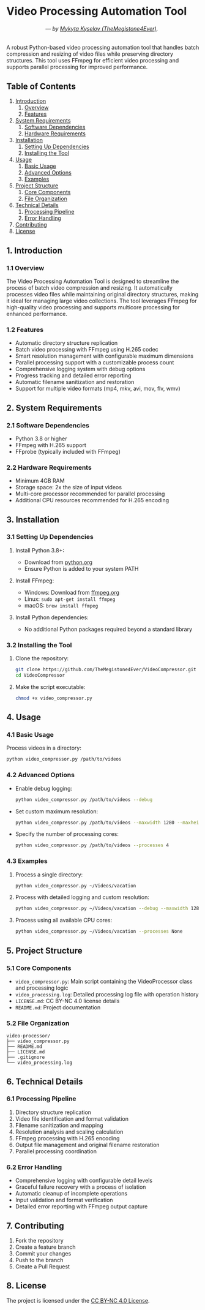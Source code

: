 # Video Processing Automation Tool

###### &emsp;&emsp;&emsp;&emsp;&emsp;&emsp;&emsp; — by [Mykyta Kyselov (TheMegistone4Ever)](https://github.com/TheMegistone4Ever).

A robust Python-based video processing automation tool that handles batch compression and resizing of video files while
preserving directory structures.
This tool uses FFmpeg for efficient video processing and supports parallel processing
for improved performance.

## Table of Contents

1. [Introduction](#1-introduction)
    1. [Overview](#11-overview)
    2. [Features](#12-features)
2. [System Requirements](#2-system-requirements)
    1. [Software Dependencies](#21-software-dependencies)
    2. [Hardware Requirements](#22-hardware-requirements)
3. [Installation](#3-installation)
    1. [Setting Up Dependencies](#31-setting-up-dependencies)
    2. [Installing the Tool](#32-installing-the-tool)
4. [Usage](#4-usage)
    1. [Basic Usage](#41-basic-usage)
    2. [Advanced Options](#42-advanced-options)
    3. [Examples](#43-examples)
5. [Project Structure](#5-project-structure)
    1. [Core Components](#51-core-components)
    2. [File Organization](#52-file-organization)
6. [Technical Details](#6-technical-details)
    1. [Processing Pipeline](#61-processing-pipeline)
    2. [Error Handling](#62-error-handling)
7. [Contributing](#7-contributing)
8. [License](#8-license)

## 1. Introduction

### 1.1 Overview

The Video Processing Automation Tool is designed to streamline the process of batch video compression and resizing. It
automatically processes video files while maintaining original directory structures, making it ideal for managing large
video collections. The tool leverages FFmpeg for high-quality video processing and supports multicore processing for
enhanced performance.

### 1.2 Features

- Automatic directory structure replication
- Batch video processing with FFmpeg using H.265 codec
- Smart resolution management with configurable maximum dimensions
- Parallel processing support with a customizable process count
- Comprehensive logging system with debug options
- Progress tracking and detailed error reporting
- Automatic filename sanitization and restoration
- Support for multiple video formats (mp4, mkv, avi, mov, flv, wmv)

## 2. System Requirements

### 2.1 Software Dependencies

- Python 3.8 or higher
- FFmpeg with H.265 support
- FFprobe (typically included with FFmpeg)

### 2.2 Hardware Requirements

- Minimum 4GB RAM
- Storage space: 2x the size of input videos
- Multi-core processor recommended for parallel processing
- Additional CPU resources recommended for H.265 encoding

## 3. Installation

### 3.1 Setting Up Dependencies

1. Install Python 3.8+:
    - Download from [python.org](https://python.org)
    - Ensure Python is added to your system PATH

2. Install FFmpeg:
    - Windows: Download from [ffmpeg.org](https://ffmpeg.org)
    - Linux: `sudo apt-get install ffmpeg`
    - macOS: `brew install ffmpeg`

3. Install Python dependencies:
    - No additional Python packages required beyond a standard library

### 3.2 Installing the Tool

1. Clone the repository:
   ```bash
   git clone https://github.com/TheMegistone4Ever/VideoCompressor.git
   cd VideoCompressor
   ```

2. Make the script executable:
   ```bash
   chmod +x video_compressor.py
   ```

## 4. Usage

### 4.1 Basic Usage

Process videos in a directory:

```bash
python video_compressor.py /path/to/videos
```

### 4.2 Advanced Options

- Enable debug logging:
  ```bash
  python video_compressor.py /path/to/videos --debug
  ```

- Set custom maximum resolution:
  ```bash
  python video_compressor.py /path/to/videos --maxwidth 1280 --maxheight 720
  ```

- Specify the number of processing cores:
  ```bash
  python video_compressor.py /path/to/videos --processes 4
  ```

### 4.3 Examples

1. Process a single directory:
   ```bash
   python video_compressor.py ~/Videos/vacation
   ```

2. Process with detailed logging and custom resolution:
   ```bash
   python video_compressor.py ~/Videos/vacation --debug --maxwidth 1280 --maxheight 720
   ```

3. Process using all available CPU cores:
   ```bash
   python video_compressor.py ~/Videos/vacation --processes None
   ```

## 5. Project Structure

### 5.1 Core Components

- `video_compressor.py`: Main script containing the VideoProcessor class and processing logic
- `video_processing.log`: Detailed processing log file with operation history
- `LICENSE.md`: CC BY-NC 4.0 license details
- `README.md`: Project documentation

### 5.2 File Organization

```
video-processor/
├── video_compressor.py
├── README.md
├── LICENSE.md
├── .gitignore
└── video_processing.log
```

## 6. Technical Details

### 6.1 Processing Pipeline

1. Directory structure replication
2. Video file identification and format validation
3. Filename sanitization and mapping
4. Resolution analysis and scaling calculation
5. FFmpeg processing with H.265 encoding
6. Output file management and original filename restoration
7. Parallel processing coordination

### 6.2 Error Handling

- Comprehensive logging with configurable detail levels
- Graceful failure recovery with a process of isolation
- Automatic cleanup of incomplete operations
- Input validation and format verification
- Detailed error reporting with FFmpeg output capture

## 7. Contributing

1. Fork the repository
2. Create a feature branch
3. Commit your changes
4. Push to the branch
5. Create a Pull Request

## 8. License

The project is licensed under the [CC BY-NC 4.0 License](LICENSE.md).

